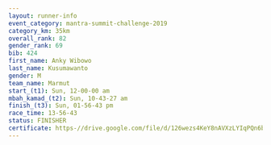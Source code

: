 ```yaml
---
layout: runner-info 
event_category: mantra-summit-challenge-2019 
category_km: 35km 
overall_rank: 82
gender_rank: 69
bib: 424
first_name: Anky Wibowo
last_name: Kusumawanto
gender: M
team_name: Marmut
start_(t1): Sun, 12-00-00 am
mbah_kamad_(t2): Sun, 10-43-27 am
finish_(t3): Sun, 01-56-43 pm
race_time: 13-56-43
status: FINISHER
certificate: https-//drive.google.com/file/d/126wezs4KeY8nAVXzLYIqPQn6bdCdxkdI/view?usp=sharing
---
```

